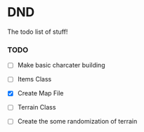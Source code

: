 # DND

The todo list of stuff!


### TODO


- [ ] Make basic charcater building

- [ ] Items Class


- [x] Create Map File
- [ ] Terrain Class
- [ ] Create the some randomization of terrain

